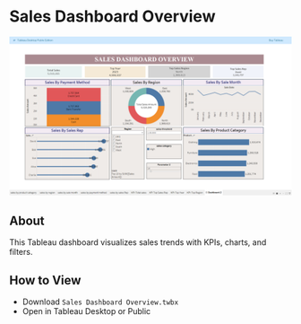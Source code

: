# Sales Dashboard Overview

![Sales Dashboard Screenshot](Sales_Dashboard_Screenshot.png)

## About
This Tableau dashboard visualizes sales trends with KPIs, charts, and filters.

## How to View
- Download `Sales Dashboard Overview.twbx`
- Open in Tableau Desktop or Public
